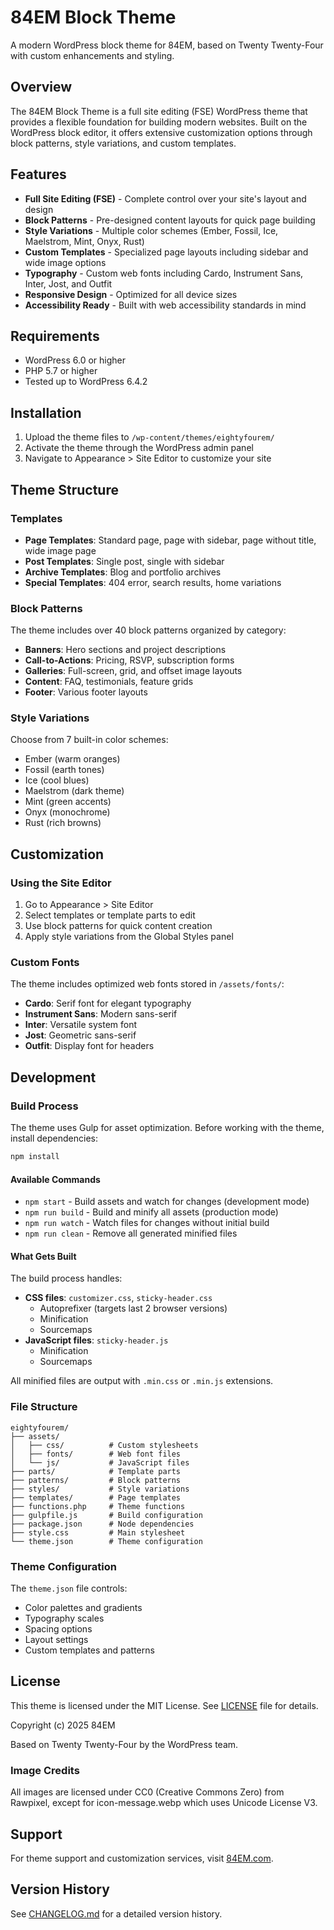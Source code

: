 # 84EM Block Theme

A modern WordPress block theme for 84EM, based on Twenty Twenty-Four with custom enhancements and styling.

## Overview

The 84EM Block Theme is a full site editing (FSE) WordPress theme that provides a flexible foundation for building modern websites. Built on the WordPress block editor, it offers extensive customization options through block patterns, style variations, and custom templates.

## Features

- **Full Site Editing (FSE)** - Complete control over your site's layout and design
- **Block Patterns** - Pre-designed content layouts for quick page building
- **Style Variations** - Multiple color schemes (Ember, Fossil, Ice, Maelstrom, Mint, Onyx, Rust)
- **Custom Templates** - Specialized page layouts including sidebar and wide image options
- **Typography** - Custom web fonts including Cardo, Instrument Sans, Inter, Jost, and Outfit
- **Responsive Design** - Optimized for all device sizes
- **Accessibility Ready** - Built with web accessibility standards in mind

## Requirements

- WordPress 6.0 or higher
- PHP 5.7 or higher
- Tested up to WordPress 6.4.2

## Installation

1. Upload the theme files to `/wp-content/themes/eightyfourem/`
2. Activate the theme through the WordPress admin panel
3. Navigate to Appearance > Site Editor to customize your site

## Theme Structure

### Templates
- **Page Templates**: Standard page, page with sidebar, page without title, wide image page
- **Post Templates**: Single post, single with sidebar
- **Archive Templates**: Blog and portfolio archives
- **Special Templates**: 404 error, search results, home variations

### Block Patterns
The theme includes over 40 block patterns organized by category:
- **Banners**: Hero sections and project descriptions
- **Call-to-Actions**: Pricing, RSVP, subscription forms
- **Galleries**: Full-screen, grid, and offset image layouts
- **Content**: FAQ, testimonials, feature grids
- **Footer**: Various footer layouts

### Style Variations
Choose from 7 built-in color schemes:
- Ember (warm oranges)
- Fossil (earth tones)
- Ice (cool blues)
- Maelstrom (dark theme)
- Mint (green accents)
- Onyx (monochrome)
- Rust (rich browns)

## Customization

### Using the Site Editor
1. Go to Appearance > Site Editor
2. Select templates or template parts to edit
3. Use block patterns for quick content creation
4. Apply style variations from the Global Styles panel

### Custom Fonts
The theme includes optimized web fonts stored in `/assets/fonts/`:
- **Cardo**: Serif font for elegant typography
- **Instrument Sans**: Modern sans-serif
- **Inter**: Versatile system font
- **Jost**: Geometric sans-serif
- **Outfit**: Display font for headers

## Development

### Build Process

The theme uses Gulp for asset optimization. Before working with the theme, install dependencies:

```bash
npm install
```

#### Available Commands

- `npm start` - Build assets and watch for changes (development mode)
- `npm run build` - Build and minify all assets (production mode)
- `npm run watch` - Watch files for changes without initial build
- `npm run clean` - Remove all generated minified files

#### What Gets Built

The build process handles:
- **CSS files**: `customizer.css`, `sticky-header.css`
  - Autoprefixer (targets last 2 browser versions)
  - Minification
  - Sourcemaps
- **JavaScript files**: `sticky-header.js`
  - Minification
  - Sourcemaps

All minified files are output with `.min.css` or `.min.js` extensions.

### File Structure
```
eightyfourem/
├── assets/
│   ├── css/          # Custom stylesheets
│   ├── fonts/        # Web font files
│   └── js/           # JavaScript files
├── parts/            # Template parts
├── patterns/         # Block patterns
├── styles/           # Style variations
├── templates/        # Page templates
├── functions.php     # Theme functions
├── gulpfile.js       # Build configuration
├── package.json      # Node dependencies
├── style.css         # Main stylesheet
└── theme.json        # Theme configuration
```

### Theme Configuration
The `theme.json` file controls:
- Color palettes and gradients
- Typography scales
- Spacing options
- Layout settings
- Custom templates and patterns

## License

This theme is licensed under the MIT License. See [LICENSE](LICENSE) file for details.

Copyright (c) 2025 84EM

Based on Twenty Twenty-Four by the WordPress team.

### Image Credits
All images are licensed under CC0 (Creative Commons Zero) from Rawpixel, except for icon-message.webp which uses Unicode License V3.

## Support

For theme support and customization services, visit [84EM.com](https://www.84em.com/).

## Version History

See [CHANGELOG.md](CHANGELOG.md) for a detailed version history.